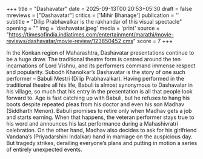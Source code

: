+++
title = "Dashavatar"
date = 2025-09-13T00:20:53+05:30
draft = false
mreviews = ["Dashavatar"]
critics = ['Mihir Bhanage']
publication = ''
subtitle = "Dilip Prabhavalkar is the rakhandar of this visual spectacle"
opening = ""
img = 'dashavatar.jpeg'
media = 'print'
source = "https://timesofindia.indiatimes.com/entertainment/marathi/movie-reviews/dashavatar/movie-review/123850452.cms"
score = 7
+++

In the Konkan region of Maharashtra, Dashavatar presentations continue to be a huge draw. The traditional theatre form is centred around the ten incarnations of Lord Vishnu, and its performers command immense respect and popularity. Subodh Khanolkar’s Dashavatar is the story of one such performer – Babuli Mestri (Dilip Prabhavalkar).
Having performed in the traditional theatre all his life, Babuli is almost synonymous to Dashavatar in his village, so much that his entry in the presentation is all that people look forward to. Age is fast catching up with Babuli, but he refuses to hang his boots despite repeated pleas from his doctor and even his son Madhav (Siddharth Menon). Babuli promises to retire only when Madhav gets a job and starts earning. When that happens, the veteran performer stays true to his word and announces his last performance during a Mahashivratri celebration. On the other hand, Madhav also decides to ask for his girlfriend Vandana’s (Priyadarshini Indalkar) hand in marriage on the auspicious day. But tragedy strikes, derailing everyone’s plans and putting in motion a series of entirely unexpected events.
